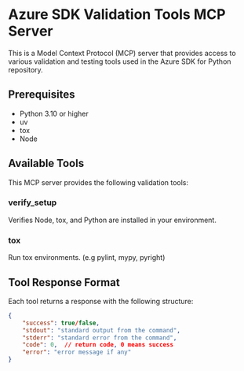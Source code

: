 # Azure SDK Validation Tools MCP Server

This is a Model Context Protocol (MCP) server that provides access to various validation and testing tools used in the Azure SDK for Python repository.

## Prerequisites

- Python 3.10 or higher
- uv
- tox
- Node

## Available Tools

This MCP server provides the following validation tools:

### verify_setup

Verifies Node, tox, and Python are installed in your environment.

### tox

Run tox environments. (e.g pylint, mypy, pyright)

## Tool Response Format

Each tool returns a response with the following structure:

```json
{
    "success": true/false,
    "stdout": "standard output from the command",
    "stderr": "standard error from the command",
    "code": 0,  // return code, 0 means success
    "error": "error message if any"
}
```
